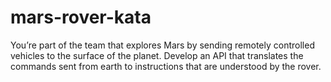 # mars-rover-kata
You’re part of the team that explores Mars by sending remotely controlled vehicles to the surface of the planet. Develop an API that translates the commands sent from earth to instructions that are understood by the rover.

